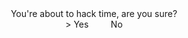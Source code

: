 <div align="center">
    You're about to hack time, are you sure? <br>
    > Yes &nbsp &nbsp &nbsp &nbsp No
</div>

